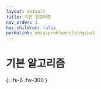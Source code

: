 ```yaml
---
layout: default
title: 기본 알고리즘
nav_order: 1
has_children: false
permalink: docs/problemsolving/ps1
---
```


# 기본 알고리즘
{: .fs-6 .fw-300 }